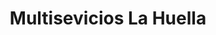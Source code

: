 ---
title: "Multisevicios La Huella"
url: /ciudad-guayana-puerto-ordaz/multisevicios-la-huella/
shop: neumáticos
---